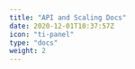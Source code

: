 ```yaml
---
title: "API and Scaling Docs"
date: 2020-12-01T10:37:57Z
icon: "ti-panel"
type: "docs"
weight: 2
---
```

